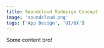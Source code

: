 ```yaml
---
title: Soundcloud Redesign Concept
image: 'soundcloud.png'
tags: ['App Design', 'UI/UX']
---
```


Some content bro!
